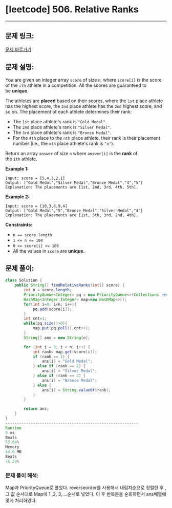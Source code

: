 # [leetcode] 506. Relative Ranks

---

## 문제 링크:

[문제 바로가기](https://leetcode.com/problems/relative-ranks/description/)

## 문제 설명:

You are given an integer array `score` of size `n`, where `score[i]` is the score of the `ith` athlete in a competition. All the scores are guaranteed to be **unique**.

The athletes are **placed** based on their scores, where the `1st` place athlete has the highest score, the `2nd` place athlete has the `2nd` highest score, and so on. The placement of each athlete determines their rank:

- The `1st` place athlete's rank is `"Gold Medal"`.
- The `2nd` place athlete's rank is `"Silver Medal"`.
- The `3rd` place athlete's rank is `"Bronze Medal"`.
- For the `4th` place to the `nth` place athlete, their rank is their placement number (i.e., the `xth` place athlete's rank is `"x"`).

Return an array `answer` of size `n` where `answer[i]` is the **rank** of the `ith` athlete.

**Example 1:**

```
Input: score = [5,4,3,2,1]
Output: ["Gold Medal","Silver Medal","Bronze Medal","4","5"]
Explanation: The placements are [1st, 2nd, 3rd, 4th, 5th].
```

**Example 2:**

```
Input: score = [10,3,8,9,4]
Output: ["Gold Medal","5","Bronze Medal","Silver Medal","4"]
Explanation: The placements are [1st, 5th, 3rd, 2nd, 4th].

```

**Constraints:**

- `n == score.length`
- `1 <= n <= 104`
- `0 <= score[i] <= 106`
- All the values in `score` are **unique**.

## 문제 풀이:

```java
class Solution {
    public String[] findRelativeRanks(int[] score) {
        int n = score.length;
        PriorityQueue<Integer> pq = new PriorityQueue<>(Collections.reverseOrder());
        HashMap<Integer,Integer> map=new HashMap<>();
        for(int i=0; i<n; i++){
            pq.add(score[i]);
        }
        int cnt=1;
        while(pq.size()>0){
            map.put(pq.poll(),cnt++);
        }
        String[] ans = new String[n];

        for (int i = 0; i < n; i++) {
            int rank= map.get(score[i]);
            if (rank == 1) {
                ans[i] = "Gold Medal";
            } else if (rank == 2) {
                ans[i] = "Silver Medal";
            } else if (rank == 3) {
                ans[i] = "Bronze Medal";
            } else {
                ans[i] = String.valueOf(rank);
            }
        }

        return ans;
    }
}
----------------------------------------------------------
Runtime
9 ms
Beats
53.64%
Memory
44.6 MB
Beats
76.38%
```

### **문제 풀이 해석:**

Map과 PriorityQueue로 풀었다. reverseorder를 사용해서 내림차순으로 정렬한 후 , 그 값 순서대로 Map에 1 ,2, 3, …순서로 넣었다. 이 후 반복문을 순회하면서 ans배열에 맞게 처리하였다.
